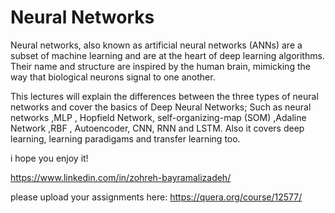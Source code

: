 # Neural Networks
Neural networks, also known as artificial neural networks (ANNs) are a subset of machine learning and are at the heart of deep learning algorithms. Their name and structure are inspired by the human brain, mimicking the way that biological neurons signal to one another.

This lectures will explain the differences between the three types of neural networks and cover the basics of Deep Neural Networks; Such as neural networks ,MLP , Hopfield Network, self-organizing-map (SOM) ,Adaline Network ,RBF , Autoencoder, CNN, RNN and LSTM. Also it covers deep learning, learning paradigams and transfer learning too. 

i hope you enjoy it!

https://www.linkedin.com/in/zohreh-bayramalizadeh/

please upload your assignments here:
https://quera.org/course/12577/
